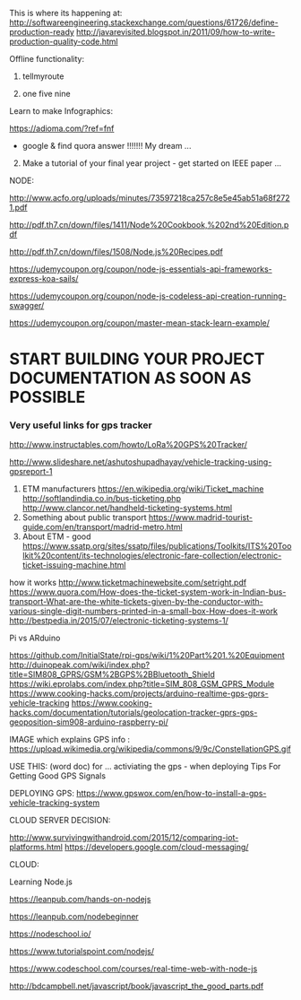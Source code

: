 This is where its happening at:
http://softwareengineering.stackexchange.com/questions/61726/define-production-ready
http://javarevisited.blogspot.in/2011/09/how-to-write-production-quality-code.html

Offline functionality:

1. tellmyroute

2. one five nine

Learn to make Infographics:

https://adioma.com/?ref=fnf

+ google & find quora answer !!!!!!! My dream ...

2. Make a tutorial of your final year project - get started on IEEE paper ...

NODE:

http://www.acfo.org/uploads/minutes/73597218ca257c8e5e45ab51a68f2721.pdf

http://pdf.th7.cn/down/files/1411/Node%20Cookbook,%202nd%20Edition.pdf

http://pdf.th7.cn/down/files/1508/Node.js%20Recipes.pdf

https://udemycoupon.org/coupon/node-js-essentials-api-frameworks-express-koa-sails/

https://udemycoupon.org/coupon/node-js-codeless-api-creation-running-swagger/

https://udemycoupon.org/coupon/master-mean-stack-learn-example/

# START BUILDING YOUR PROJECT DOCUMENTATION AS SOON AS POSSIBLE
### Very useful links for gps tracker
http://www.instructables.com/howto/LoRa%20GPS%20Tracker/

http://www.slideshare.net/ashutoshupadhayay/vehicle-tracking-using-gpsreport-1

1. ETM manufacturers
https://en.wikipedia.org/wiki/Ticket_machine
http://softlandindia.co.in/bus-ticketing.php
http://www.clancor.net/handheld-ticketing-systems.html
2. Something about public transport
https://www.madrid-tourist-guide.com/en/transport/madrid-metro.html
3. About ETM - good
https://www.ssatp.org/sites/ssatp/files/publications/Toolkits/ITS%20Toolkit%20content/its-technologies/electronic-fare-collection/electronic-ticket-issuing-machine.html

how it works
http://www.ticketmachinewebsite.com/setright.pdf
https://www.quora.com/How-does-the-ticket-system-work-in-Indian-bus-transport-What-are-the-white-tickets-given-by-the-conductor-with-various-single-digit-numbers-printed-in-a-small-box-How-does-it-work
http://bestpedia.in/2015/07/electronic-ticketing-systems-1/


Pi vs ARduino

https://github.com/InitialState/rpi-gps/wiki/1%20Part%201.%20Equipment
http://duinopeak.com/wiki/index.php?title=SIM808_GPRS/GSM%2BGPS%2BBluetooth_Shield
https://wiki.eprolabs.com/index.php?title=SIM_808_GSM_GPRS_Module
https://www.cooking-hacks.com/projects/arduino-realtime-gps-gprs-vehicle-tracking
https://www.cooking-hacks.com/documentation/tutorials/geolocation-tracker-gprs-gps-geoposition-sim908-arduino-raspberry-pi/

IMAGE which explains GPS info :
https://upload.wikimedia.org/wikipedia/commons/9/9c/ConstellationGPS.gif


USE THIS: (word doc)
for ... activiating the gps - when deploying 
Tips For Getting Good GPS Signals

DEPLOYING GPS:
https://www.gpswox.com/en/how-to-install-a-gps-vehicle-tracking-system

CLOUD SERVER DECISION:

http://www.survivingwithandroid.com/2015/12/comparing-iot-platforms.html
https://developers.google.com/cloud-messaging/

CLOUD:

Learning Node.js

https://leanpub.com/hands-on-nodejs

https://leanpub.com/nodebeginner

https://nodeschool.io/

https://www.tutorialspoint.com/nodejs/

https://www.codeschool.com/courses/real-time-web-with-node-js

http://bdcampbell.net/javascript/book/javascript_the_good_parts.pdf


